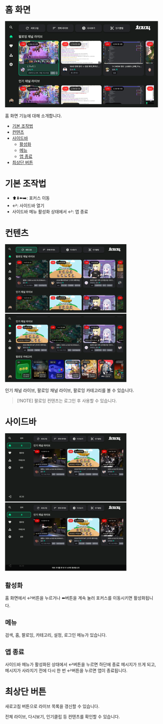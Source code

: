 # 홈 화면
<p align="left">
    <img src="../images/home/01_resize.png" width="800" >
</p>

홈 화면 기능에 대해 소개합니다.

- [기본 조작법](#기본-조작법)
- [컨텐츠](#컨텐츠)
- [사이드바](#사이드바)
    - [활성화](#활성화)
    - [메뉴](#메뉴)
    - [앱 종료](#앱-종료)
- [최상단 버튼](#최상단-버튼)

# 기본 조작법
- :arrow_up::arrow_down::arrow_left::arrow_right:: 포커스 이동
- :leftwards_arrow_with_hook:: 사이드바 열기
- 사이드바 메뉴 활성화 상태에서 :leftwards_arrow_with_hook:: 앱 종료

# 컨텐츠
<p float="left">
    <img src="../images/usage/home/home_03_resize.png" width="400" >
    <img src="../images/usage/home/home_04_resize.png" width="400" >
</p>

인기 채널 라이브, 팔로잉 채널 라이브, 팔로잉 카테고리를 볼 수 있습니다.

> [!NOTE] 팔로잉 컨텐츠는 로그인 후 사용할 수 있습니다.

# 사이드바
<p float="left">
    <img src="../images/usage/home/home_01_resize.png" width="400" >
    <img src="../images/usage/home/home_02_resize.png" width="400" >
</p>

## 활성화
홈 화면에서 :leftwards_arrow_with_hook:버튼을 누르거나 :arrow_left:버튼을 계속 눌러 포커스를 이동시키면 활성화됩니다. 

## 메뉴
검색, 홈, 팔로잉, 카테고리, 설정, 로그인 메뉴가 있습니다.

## 앱 종료
사이드바 메뉴가 활성화된 상태에서 :leftwards_arrow_with_hook:버튼을 누르면 하단에 종료 메시지가 뜨게 되고, 메시지가 사라지기 전에 다시 한 번 :leftwards_arrow_with_hook:버튼을 누르면 앱이 종료됩니다.

# 최상단 버튼
새로고침 버튼으로 라이브 목록을 갱신할 수 있습니다.

전체 라이브, 다시보기, 인기클립 등 컨텐츠를 확인할 수 있습니다.


